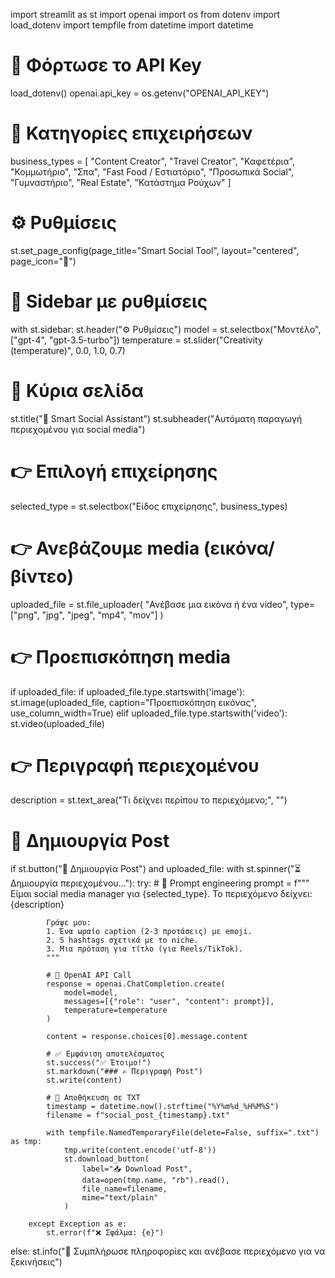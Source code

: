 import streamlit as st
import openai
import os
from dotenv import load_dotenv
import tempfile
from datetime import datetime

# 🔐 Φόρτωσε το API Key
load_dotenv()
openai.api_key = os.getenv("OPENAI_API_KEY")

# 🎯 Κατηγορίες επιχειρήσεων
business_types = [
    "Content Creator", "Travel Creator", "Καφετέρια", "Κομμωτήριο", "Σπα",
    "Fast Food / Εστιατόριο", "Προσωπικά Social", "Γυμναστήριο", 
    "Real Estate", "Κατάστημα Ρούχων"
]

# ⚙️ Ρυθμίσεις
st.set_page_config(page_title="Smart Social Tool", layout="centered", page_icon="📲")

# 📌 Sidebar με ρυθμίσεις
with st.sidebar:
    st.header("⚙️ Ρυθμίσεις")
    model = st.selectbox("Μοντέλο", ["gpt-4", "gpt-3.5-turbo"])
    temperature = st.slider("Creativity (temperature)", 0.0, 1.0, 0.7)

# 🎨 Κύρια σελίδα
st.title("📲 Smart Social Assistant")
st.subheader("Αυτόματη παραγωγή περιεχομένου για social media")

# 👉 Επιλογή επιχείρησης
selected_type = st.selectbox("Είδος επιχείρησης", business_types)

# 👉 Ανεβάζουμε media (εικόνα/βίντεο)
uploaded_file = st.file_uploader(
    "Ανέβασε μια εικόνα ή ένα video", 
    type=["png", "jpg", "jpeg", "mp4", "mov"]
)

# 👉 Προεπισκόπηση media
if uploaded_file:
    if uploaded_file.type.startswith('image'):
        st.image(uploaded_file, caption="Προεπισκόπηση εικόνας", use_column_width=True)
    elif uploaded_file.type.startswith('video'):
        st.video(uploaded_file)

# 👉 Περιγραφή περιεχομένου
description = st.text_area("Τι δείχνει περίπου το περιεχόμενο;", "")

# 🎯 Δημιουργία Post
if st.button("🎯 Δημιουργία Post") and uploaded_file:
    with st.spinner("⏳ Δημιουργία περιεχομένου..."):
        try:
            # 📝 Prompt engineering
            prompt = f"""
            Είμαι social media manager για {selected_type}.
            Το περιεχόμενο δείχνει: {description}

            Γράψε μου:
            1. Ένα ωραίο caption (2-3 προτάσεις) με emoji.
            2. 5 hashtags σχετικά με το niche.
            3. Μια πρόταση για τίτλο (για Reels/TikTok).
            """
            
            # 🚀 OpenAI API Call
            response = openai.ChatCompletion.create(
                model=model,
                messages=[{"role": "user", "content": prompt}],
                temperature=temperature
            )
            
            content = response.choices[0].message.content
            
            # ✅ Εμφάνιση αποτελέσματος
            st.success("✅ Έτοιμο!")
            st.markdown("### ✍️ Περιγραφή Post")
            st.write(content)
            
            # 💾 Αποθήκευση σε TXT
            timestamp = datetime.now().strftime("%Y%m%d_%H%M%S")
            filename = f"social_post_{timestamp}.txt"
            
            with tempfile.NamedTemporaryFile(delete=False, suffix=".txt") as tmp:
                tmp.write(content.encode('utf-8'))
                st.download_button(
                    label="📥 Download Post",
                    data=open(tmp.name, "rb").read(),
                    file_name=filename,
                    mime="text/plain"
                )
                
        except Exception as e:
            st.error(f"❌ Σφάλμα: {e}")
else:
    st.info("📝 Συμπλήρωσε πληροφορίες και ανέβασε περιεχόμενο για να ξεκινήσεις")
